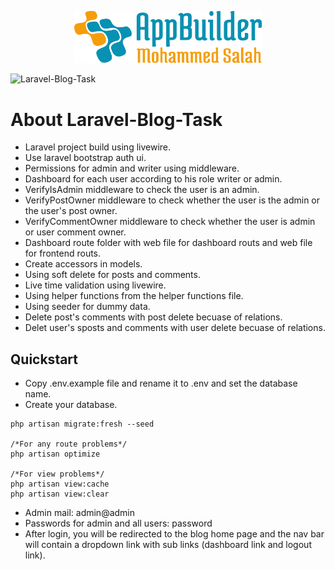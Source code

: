 
<p align="center"><img src="logo.svg" width="300" alt="logo"></p>

![Laravel-Blog-Task](https://user-images.githubusercontent.com/109177230/212639817-4e4c4bb5-16d3-4106-ad6f-4a05752d1df1.png)



# About Laravel-Blog-Task


- Laravel project build using livewire.
- Use laravel bootstrap auth ui.
- Permissions for admin and writer using middleware.
- Dashboard for each user according to his role writer or admin.
- VerifyIsAdmin middleware to check the user is an admin.
- VerifyPostOwner middleware to check whether the user is the admin or the user's post owner.
- VerifyCommentOwner middleware to check whether the user is admin or user comment owner.
- Dashboard route folder with web file for dashboard routs and web file for frontend routs.
- Create accessors in models.
- Using soft delete for posts and comments.
- Live time validation using livewire.
- Using helper functions from the helper functions file.
- Using seeder for dummy data.
- Delete post's comments with post delete becuase of relations.
- Delet user's sposts and comments with user delete becuase of relations.


## Quickstart

- Copy .env.example file and rename it to .env and set the database name.
- Create your database.

````
php artisan migrate:fresh --seed

/*For any route problems*/
php artisan optimize

/*For view problems*/
php artisan view:cache
php artisan view:clear

````

- Admin mail:  admin@admin
- Passwords for admin and all users:  password
- After login, you will be redirected to the blog home page and the nav bar will contain a dropdown link with sub links (dashboard link and logout link).






